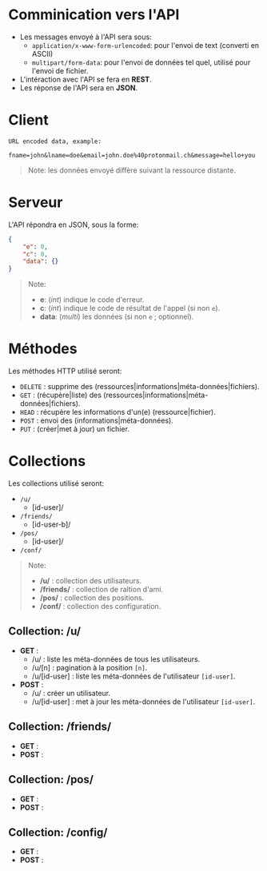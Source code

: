 # Comminication vers l'API
* Les messages envoyé à l'API sera sous:
	* `application/x-www-form-urlencoded`: pour l'envoi de text (converti en ASCII)
	* `multipart/form-data`: pour l'envoi de données tel quel, utilisé pour l'envoi de fichier.
* L'intéraction avec l'API se fera en **REST**.
* Les réponse de l'API sera en **JSON**.

# Client
```plain
URL encoded data, example:

fname=john&lname=doe&email=john.doe%40protonmail.ch&message=hello+you
```
> Note: les données envoyé diffère suivant la ressource distante.

# Serveur
L'API répondra en JSON, sous la forme:

```json
{
	"e": 0,
	"c": 0,
	"data": {}
}
```
> Note:
> * **e**: (*int*) indique le code d'erreur.
> * **c**: (*int*) indique le code de résultat de l'appel (si non `e`).
> * **data**: (*multi*) les données (si non `e` ; optionnel).

# Méthodes
Les méthodes HTTP utilisé seront:

* `DELETE`	: supprime des (ressources|informations|méta-données|fichiers).
* `GET`		: (récupère|liste) des (ressources|informations|méta-données|fichiers).
* `HEAD`	: récupère les informations d'un(e) (ressource|fichier).
* `POST`	: envoi des (informations|méta-données).
* `PUT`		: (créer|met à jour) un fichier.

# Collections
Les collections utilisé seront:

* `/u/`
	* [id-user]/
* `/friends/`
	* [id-user-b]/
* `/pos/`
	* [id-user]/
* `/conf/`

> Note:<br>
> * **/u/**			: collection des utilisateurs.<br>
> * **/friends/**	: collection de raltion d'ami.<br>
> * **/pos/**		: collection des positions.<br>
> * **/conf/**		: collection des configuration.

## Collection: /u/
* **GET** :
	* /u/			: liste les méta-données de tous les utilisateurs.
	* /u/[n]		: pagination à la position `[n]`.
	* /u/[id-user]	: liste les méta-données de l'utilisateur `[id-user]`.
* **POST** :
	* /u/			: créer un utilisateur.
	* /u/[id-user]	: met à jour les méta-données de l'utilisateur `[id-user]`.

## Collection: /friends/
* **GET** :
* **POST** :

## Collection: /pos/
* **GET** :
* **POST** :

## Collection: /config/
* **GET** :
* **POST** :
